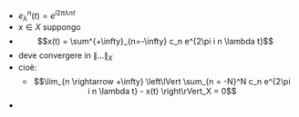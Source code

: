 - $e_\lambda^n(t) = e^{i2\pi\lambda n t}$
- $x \in X$ suppongo
- $$x(t) = \sum^{+\infty}_{n=-\infty} c_n e^{2\pi i n \lambda t}$$
- deve convergere in $\|\ldots\|_X$
- cioè:
	- $$\lim_{n \rightarrow +\infty} \left\lVert \sum_{n = -N}^N c_n e^{2\pi i n \lambda t} - x(t) \right\rVert_X = 0$$
-